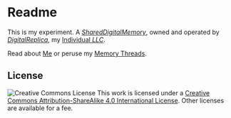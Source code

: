 # Readme

This is my experiment. A [*SharedDigitalMemory*](./memory/b809f4b1-6015-4b59-8e20-9a4cf7f3c47e.md), owned and operated by [*DigitalReplica*](./memory/a7a0b540-83af-4c33-9a80-edbdf988c789.md), my [Individual *LLC*](./memory/ee88a7c4-1b48-4daa-81e0-6e5416b210e8.md).

Read about [Me](./memory/a5d29381-fee2-449f-8093-1a02a643c6bc.md) or peruse my [Memory Threads](./threads/).

## License
![Creative Commons License](https://i.creativecommons.org/l/by-sa/4.0/88x31.png)
This work is licensed under a [Creative Commons Attribution-ShareAlike 4.0 International License](http://creativecommons.org/licenses/by-sa/4.0/). Other licenses are available for a fee.
